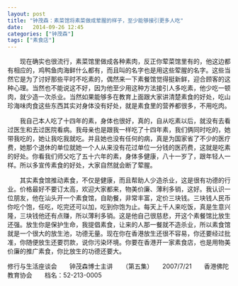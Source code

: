 ```yaml
---
layout: post
title: "钟茂森：素菜馆将素菜做成荤腥的样子，至少能够接引更多人吃"
date:   2014-09-26 12:45
categories: ["钟茂森"]
tags: ["素食店"]
---
```


　　现在确实也很流行，素菜馆里做成各种素肉，反正你荤菜馆里有的，他这边都有相应的，鸡鸭鱼肉海鲜什么都有，而且叫的名字也是用这些荤腥的名字。这些当然它是为了讨好那些平时不吃素的，偶然来一下素餐馆觉得挺新鲜，迎合顾客的这种心理。当然也不能说这不好，因为他至少用这种方法接引人多吃素，他少吃一顿肉，就少造一次杀业。当然如果能够多在教育上面跟大家讲清楚素食的好处，吃山珍海味肉食这些东西其实对身体没有好处，就是素食里的营养都很多，不用吃肉。 

　　我自己本人吃了十四年的素，身体也很好，真的，自从吃素以后，就没有去看过医生和去过医院看病。我母亲也是跟我一样吃了十四年素，我们俩同时吃的，她带我吃的，她让我吃我就吃。并且她也没有任何的病，真是为国家省了不少的医疗费，她那个退休的单位就她一个人从来没有花过单位一分钱的医药费，这就是吃素的好处。你看我们师父吃了五十六年的素，身体多健康，八十一岁了，跟年轻人一样。所以多宣传素食的好处，大家自然就会断了荤腥。 

　　其实素食馆推动素食，不仅是健康，而且帮助人少造杀业，这是很有功德的行业。价格最好不要订太高，欢迎大家都来，物美价廉、薄利多销，这好。我认识一位朋友，他在汕头开一个素食馆，自助餐，非常丰富，定价三块钱。三块钱人民币你吃个饱，任吃，吃完还可以加，吃到你饱为止。每天上千人来吃饭，真是生意兴隆，三块钱他还有点赚，所以薄利多销。这是他自己很慈悲，开这个素餐馆比放生还强。放生你是保护生命，我提倡素食，让来的人那一餐就不造杀业，所以素食馆就是一个很大的放生池，功德无量。现在你在香港放生还很不容易，你还要经过批准，你随便放生还要罚款，说你污染环境。你要在香港开一家素食店，也是用物美价廉的推广素食，你比放生的功德还要大。 

修行与生活座谈会　　钟茂森博士主讲　　（第五集）　　2007/7/21　　香港佛陀教育协会　　档名：52-213-0005 
